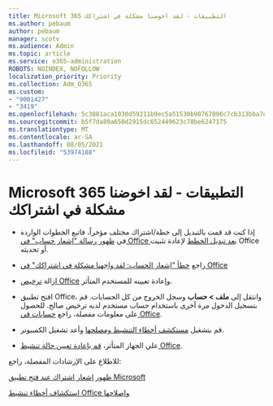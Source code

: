 ```yaml
---
title: Microsoft 365 التطبيقات - لقد اخوضنا مشكلة في اشتراكك
ms.author: pebaum
author: pebaum
manager: scotv
ms.audience: Admin
ms.topic: article
ms.service: o365-administration
ROBOTS: NOINDEX, NOFOLLOW
localization_priority: Priority
ms.collection: Adm_O365
ms.custom:
- "9001427"
- "3419"
ms.openlocfilehash: 5c3881aca1030d59211b9ec5a51530b90767096c7cb313bba7ed161a1b1ec2e0
ms.sourcegitcommit: b5f7da89a650d2915dc652449623c78be6247175
ms.translationtype: MT
ms.contentlocale: ar-SA
ms.lasthandoff: 08/05/2021
ms.locfileid: "53974188"
---
```

# <a name="microsoft-365-apps-message---weve-run-into-a-problem-with-your-subscription"></a>Microsoft 365 التطبيقات - لقد اخوضنا مشكلة في اشتراكك

- إذا كنت قد قمت بالتبديل إلى خطة/اشتراك مختلف مؤخراً، فاتبع الخطوات الواردة في [ظهور رسالة "إشعار حساب" في Office بعد تبديل الخطط](https://support.office.com/article/-account-notice-appears-in-office-after-switching-office-365-plans-857dc33a-1efc-4ce7-ac3f-ef616314e27d) لإعادة تثبيت Office أو تحديثه.

- راجع [خطأ "إشعار الحساب: لقد واجهنا مشكلة في اشتراكك" في Office](https://support.office.com/article/office-error-account-notice-we-ve-run-into-a-problem-with-your-office-365-subscription-17f71ecb-f53c-4f3d-ae18-7230ca1594c1)

- إزالة [ ترخيص Office](https://docs.microsoft.com/microsoft-365/admin/add-users/add-users) وإعادة تعيينه للمستخدم المتأثر. 

- افتح تطبيق Office، وانتقل إلى **ملف > حساب** وسجل الخروج من كل الحسابات. قم بتسجيل الدخول مرة أخرى باستخدام حساب مستخدم لديه ترخيص صالح. للحصول على معلومات مفصلة، راجع [حسابات في Office](https://support.office.com/article/accounts-in-office-628ea040-f265-49de-b986-be09c3ebf8a9).

- قم بتشغيل [مستكشف أخطاء التنشيط ومصلحها](https://aka.ms/SARA-OfficeActivation-Alchemy) وأعد تشغيل الكمبيوتر.

- علي الجهاز المتأثر، [قم بإعادة تعيين حالة تنشيط Office](https://docs.microsoft.com/office/troubleshoot/activation/reset-office-365-proplus-activation-state).

للاطلاع على الإرشادات المفصلة، راجع: 

[ظهور إشعار اشتراك عند فتح تطبيق Microsoft](https://support.office.com/article/a-subscription-notice-appears-when-i-open-an-office-365-application-4cabe32c-f594-4c0e-9191-3d3ade10cceb)

[استكشاف أخطاء تنشيط Office وإصلاحها](https://support.office.com/article/unlicensed-product-and-activation-errors-in-office-0d23d3c0-c19c-4b2f-9845-5344fedc4380)
